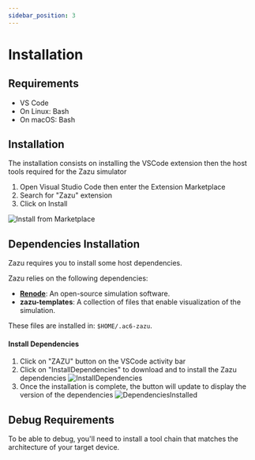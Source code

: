 ```yaml
---
sidebar_position: 3
---
```


# Installation

## Requirements

* VS Code
* On Linux: Bash
* On macOS: Bash

## Installation

The installation consists on installing the VSCode extension then the host tools required for the Zazu simulator

1. Open Visual Studio Code then enter the Extension Marketplace
2. Search for "Zazu" extension
3. Click on Install

![Install from Marketplace](/img/marketplace.png)

## Dependencies Installation

Zazu requires you to install some host dependencies. 

Zazu relies on the following dependencies:  

- [**Renode**](https://github.com/renode/renode): An open-source simulation software.  
- **zazu-templates**: A collection of files that enable visualization of the simulation.  

These files are installed in: `$HOME/.ac6-zazu`.

#### Install Dependencies

1. Click on "ZAZU" button on the VSCode activity bar
2. Click on "InstallDependencies" to download and to install the Zazu dependencies
![InstallDependencies](/img/InstallDependencies.png)
3. Once the installation is complete, the button will update to display the version of the dependencies
![DependenciesInstalled](/img/DependenciesInstalled.png)

## Debug Requirements

To be able to debug, you'll need to install a tool chain that matches the architecture of your target device.
